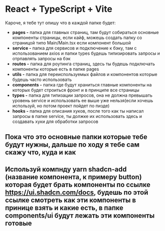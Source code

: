 # React + TypeScript + Vite

Кароче, я тебе тут опишу что в каждой папке будет:

- **pages -** папка для главных страниц, там будут собираться основные компоненты страницы, если кайф, можешь создать папку со страницой типо Main/Main.tsx если компонент большой
- **service -** папка для сервисов и подключение к бэку, там с использованием axios и папки types будешь типизировать запросы и отрпавлять запросы на бэк
- **routes -** папка для роутинга страниц, здесь ты будешь подключать компоненты которые есть в папке pages
- **utils -** папка для переиспользуемых файлов и компонентов которые будешь часто использовать
- **components -** папка где будут храниться главные компоненты на которых будет строиться фронт и в принципе все страницы
- **types -** папка для типизации запросов, она не должна превышать уровень service и использовать ее выше уже нельзя(если хочешь используй, но потом проект пойдет по пизде)
- **hooks -** папка для описания хуков, после того как ты написал запросы в папке service, ты должке их использовать здесь и создавать хуки для обработки запросов

## Пока что это основные папки которые тебе будут нужны, дальше по ходу я тебе сам скажу что, куда и как
## Используй компнду yarn shadcn-add (название компонента, к примеру button) которая будет брать компоненты по ссылке https://ui.shadcn.com/docs, будешь по этой ссылке смотреть как эти компоненты в принице взять и какие есть, в папке components/ui будут лежать эти компоненты готовые
